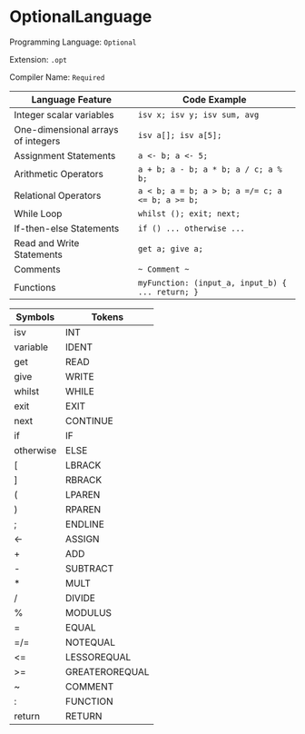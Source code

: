 # OptionalLanguage

Programming Language: `Optional`

Extension: `.opt`

Compiler Name: `Required`

| Language Feature | Code Example |
|----------------------|---------|
|Integer scalar variables|`isv x; isv y; isv sum, avg`|
|One-dimensional arrays of integers|`isv a[]; isv a[5];`|
|Assignment Statements|`a <- b; a <- 5;`|
|Arithmetic Operators|`a + b; a - b; a * b; a / c; a % b;`|
|Relational Operators|`a < b; a = b; a > b; a =/= c; a <= b; a >= b;`|
|While Loop|`whilst (); exit; next;`|
|If-then-else Statements|`if () ... otherwise ...`|
|Read and Write Statements|`get a; give a;`|
|Comments|`~ Comment ~`|
|Functions|`myFunction: (input_a, input_b) { ... return; }`|

|Symbols|Tokens|
|---------|-----|
|isv|INT|
|variable|IDENT|
|get|READ|
|give|WRITE|
|whilst|WHILE|
|exit|EXIT|
|next|CONTINUE|
|if|IF|
|otherwise|ELSE|
|[|LBRACK|
|]|RBRACK|
|(|LPAREN|
|)|RPAREN|
|;|ENDLINE|
|<-|ASSIGN|
|+|ADD|
|-|SUBTRACT|
|*|MULT|
|/|DIVIDE|
|%|MODULUS|
|=|EQUAL|
|=/=|NOTEQUAL|
|<=|LESSOREQUAL|
|>=|GREATEROREQUAL|
|~|COMMENT|
|:|FUNCTION|
|return|RETURN|
